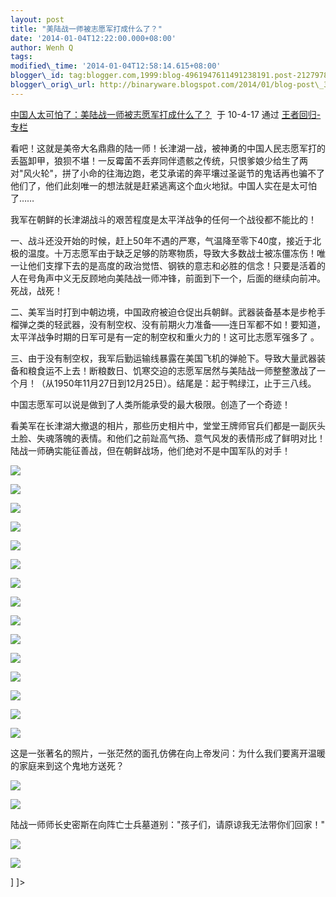 ```yaml
--- 
layout: post 
title: "美陆战一师被志愿军打成什么了？" 
date: '2014-01-04T12:22:00.000+08:00' 
author: Wenh Q
tags:
modified\_time: '2014-01-04T12:58:14.615+08:00' 
blogger\_id: tag:blogger.com,1999:blog-4961947611491238191.post-212797808507246589
blogger\_orig\_url: http://binaryware.blogspot.com/2014/01/blog-post\_3276.html
---
```

[中国人太可怕了：美陆战一师被志愿军打成什么了？](http://blog.china.com/u/060604/863/201004/6193877.html)  于
10-4-17 通过 [王者回归-专栏](http://blog.china.com/u/060604/863/)





看吧！这就是美帝大名鼎鼎的陆一师！长津湖一战，被神勇的中国人民志愿军打的丢盔卸甲，狼狈不堪！一反霉菌不丢弃同伴遗骸之传统，只恨爹娘少给生了两对"风火轮"，拼了小命的往海边跑，老艾承诺的奔平壤过圣诞节的鬼话再也骗不了他们了，他们此刻唯一的想法就是赶紧逃离这个血火地狱。中国人实在是太可怕了……







我军在朝鲜的长津湖战斗的艰苦程度是太平洋战争的任何一个战役都不能比的！





一、战斗还没开始的时候，赶上50年不遇的严寒，气温降至零下40度，接近于北极的温度。十万志愿军由于缺乏足够的防寒物质，导致大多数战士被冻僵冻伤！唯一让他们支撑下去的是高度的政治觉悟、钢铁的意志和必胜的信念！只要是活着的人在号角声中义无反顾地向美陆战一师冲锋，前面到下一个，后面的继续向前冲。死战，战死！





二、美军当时打到中朝边境，中国政府被迫仓促出兵朝鲜。武器装备基本是步枪手榴弹之类的轻武器，没有制空权、没有前期火力准备——连日军都不如！要知道，太平洋战争时期的日军可是有一定的制空权和重火力的！这可比志愿军强多了
。





三、由于没有制空权，我军后勤运输线暴露在美国飞机的弹舱下。导致大量武器装备和粮食运不上去！断粮数日、饥寒交迫的志愿军居然与美陆战一师整整激战了一个月！（从1950年11月27日到12月25日）。结尾是：起于鸭绿江，止于三八线。





中国志愿军可以说是做到了人类所能承受的最大极限。创造了一个奇迹！





看美军在长津湖大撤退的相片，那些历史相片中，堂堂王牌师官兵们都是一副灰头土脸、失魂落魄的表情。和他们之前趾高气扬、意气风发的表情形成了鲜明对比！陆战一师确实能征善战，但在朝鲜战场，他们绝对不是中国军队的对手！





![](https://images-blogger-opensocial.googleusercontent.com/gadgets/proxy?url=http%3A%2F%2Fimage.club.china.com%2Ftwhb%2F1011%2F2010%2F4%2F17%2F1271501169124.jpg&container=blogger&gadget=a&rewriteMime=image%2F*)





![](https://images-blogger-opensocial.googleusercontent.com/gadgets/proxy?url=http%3A%2F%2Fimage.club.china.com%2Ftwhb%2F1011%2F2010%2F4%2F17%2F1271501193370.jpg&container=blogger&gadget=a&rewriteMime=image%2F*)





![](https://images-blogger-opensocial.googleusercontent.com/gadgets/proxy?url=http%3A%2F%2Fimage.club.china.com%2Ftwhb%2F1011%2F2010%2F4%2F17%2F1271501239028.jpg&container=blogger&gadget=a&rewriteMime=image%2F*)





![](https://images-blogger-opensocial.googleusercontent.com/gadgets/proxy?url=http%3A%2F%2Fimage.club.china.com%2Ftwhb%2F1011%2F2010%2F4%2F17%2F1271501293349.jpg&container=blogger&gadget=a&rewriteMime=image%2F*)





![](https://images-blogger-opensocial.googleusercontent.com/gadgets/proxy?url=http%3A%2F%2Fimage.club.china.com%2Ftwhb%2F1011%2F2010%2F4%2F17%2F1271501334935.jpg&container=blogger&gadget=a&rewriteMime=image%2F*)





![](https://images-blogger-opensocial.googleusercontent.com/gadgets/proxy?url=http%3A%2F%2Fimage.club.china.com%2Ftwhb%2F1011%2F2010%2F4%2F17%2F1271501362062.jpg&container=blogger&gadget=a&rewriteMime=image%2F*)





![](https://images-blogger-opensocial.googleusercontent.com/gadgets/proxy?url=http%3A%2F%2Fimage.club.china.com%2Ftwhb%2F1011%2F2010%2F4%2F17%2F1271501438169.jpg&container=blogger&gadget=a&rewriteMime=image%2F*)





![](https://images-blogger-opensocial.googleusercontent.com/gadgets/proxy?url=http%3A%2F%2Fimage.club.china.com%2Ftwhb%2F1011%2F2010%2F4%2F17%2F1271501470487.jpg&container=blogger&gadget=a&rewriteMime=image%2F*)





![](https://images-blogger-opensocial.googleusercontent.com/gadgets/proxy?url=http%3A%2F%2Fimage.club.china.com%2Ftwhb%2F1011%2F2010%2F4%2F17%2F1271501501686.jpg&container=blogger&gadget=a&rewriteMime=image%2F*)





![](https://images-blogger-opensocial.googleusercontent.com/gadgets/proxy?url=http%3A%2F%2Fimage.club.china.com%2Ftwhb%2F1011%2F2010%2F4%2F17%2F1271501522842.jpg&container=blogger&gadget=a&rewriteMime=image%2F*)





![](https://images-blogger-opensocial.googleusercontent.com/gadgets/proxy?url=http%3A%2F%2Fimage.club.china.com%2Ftwhb%2F1011%2F2010%2F4%2F17%2F1271501572438.jpg&container=blogger&gadget=a&rewriteMime=image%2F*)





![](https://images-blogger-opensocial.googleusercontent.com/gadgets/proxy?url=http%3A%2F%2Fimage.club.china.com%2Ftwhb%2F1011%2F2010%2F4%2F17%2F1271501610156.jpg&container=blogger&gadget=a&rewriteMime=image%2F*)





![](https://images-blogger-opensocial.googleusercontent.com/gadgets/proxy?url=http%3A%2F%2Fimage.club.china.com%2Ftwhb%2F1011%2F2010%2F4%2F17%2F1271501627818.jpg&container=blogger&gadget=a&rewriteMime=image%2F*)





![](https://images-blogger-opensocial.googleusercontent.com/gadgets/proxy?url=http%3A%2F%2Fimage.club.china.com%2Ftwhb%2F1011%2F2010%2F4%2F17%2F1271501677666.jpg&container=blogger&gadget=a&rewriteMime=image%2F*)





![](https://images-blogger-opensocial.googleusercontent.com/gadgets/proxy?url=http%3A%2F%2Fimage.club.china.com%2Ftwhb%2F1011%2F2010%2F4%2F17%2F1271501711694.jpg&container=blogger&gadget=a&rewriteMime=image%2F*)





这是一张著名的照片，一张茫然的面孔仿佛在向上帝发问：为什么我们要离开温暖的家庭来到这个鬼地方送死？





![](https://images-blogger-opensocial.googleusercontent.com/gadgets/proxy?url=http%3A%2F%2Fimage.club.china.com%2Ftwhb%2F1011%2F2010%2F4%2F17%2F1271501747115.jpg&container=blogger&gadget=a&rewriteMime=image%2F*)





![](https://images-blogger-opensocial.googleusercontent.com/gadgets/proxy?url=http%3A%2F%2Fimage.club.china.com%2Ftwhb%2F1011%2F2010%2F4%2F17%2F1271501781713.jpg&container=blogger&gadget=a&rewriteMime=image%2F*)





陆战一师师长史密斯在向阵亡士兵墓道别："孩子们，请原谅我无法带你们回家！"





![](https://images-blogger-opensocial.googleusercontent.com/gadgets/proxy?url=http%3A%2F%2Fimage.club.china.com%2Ftwhb%2F1011%2F2010%2F4%2F17%2F1271501841648.jpg&container=blogger&gadget=a&rewriteMime=image%2F*)





![](https://images-blogger-opensocial.googleusercontent.com/gadgets/proxy?url=http%3A%2F%2Fimage.club.china.com%2Ftwhb%2F1011%2F2010%2F4%2F17%2F1271501866577.jpg&container=blogger&gadget=a&rewriteMime=image%2F*)




]
]&gt;
